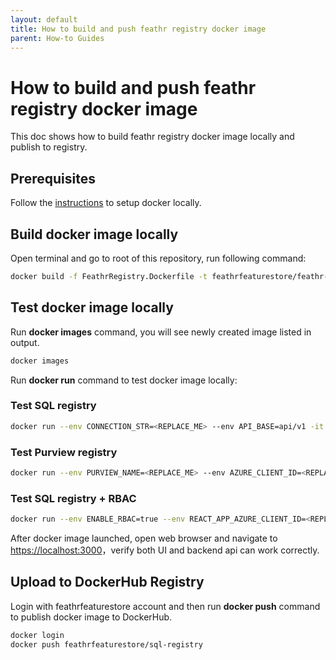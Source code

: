 ```yaml
---
layout: default
title: How to build and push feathr registry docker image
parent: How-to Guides
---
```


# How to build and push feathr registry docker image

This doc shows how to build feathr registry docker image locally and publish to registry.

## Prerequisites

Follow the [instructions](https://docs.docker.com/get-docker) to setup docker locally.

## Build docker image locally

Open terminal and go to root of this repository, run following command:

```bash
docker build -f FeathrRegistry.Dockerfile -t feathrfeaturestore/feathr-registry .
```

## Test docker image locally

Run **docker images** command, you will see newly created image listed in output.

```bash
docker images
```

Run **docker run** command to test docker image locally:

### Test SQL registry
```bash
docker run --env CONNECTION_STR=<REPLACE_ME> --env API_BASE=api/v1 -it --rm -p 3000:80 feathrfeaturestore/sql-registry
```

### Test Purview registry
```bash
docker run --env PURVIEW_NAME=<REPLACE_ME> --env AZURE_CLIENT_ID=<REPLACE_ME> --env AZURE_TENANT_ID=<REPLACE_ME> --env AZURE_CLIENT_SECRET=<REPLACE_ME> --env API_BASE=api/v1  -it --rm -p 3000:80 feathrfeaturestore/feathr-registry
```

### Test SQL registry + RBAC
```bash
docker run --env ENABLE_RBAC=true --env REACT_APP_AZURE_CLIENT_ID=<REPLACE_ME> --env REACT_APP_AZURE_TENANT_ID=<REPLACE_ME> --env CONNECTION_STR=<REPLACE_ME> --env API_BASE=api/v1 -it --rm -p 3000:80 feathrfeaturestore/feathr-registry
```

After docker image launched, open web browser and navigate to <https://localhost:3000>，verify both UI and backend api can work correctly.

## Upload to DockerHub Registry

Login with feathrfeaturestore account and then run **docker push** command to publish docker image to DockerHub.

```bash
docker login
docker push feathrfeaturestore/sql-registry
```


